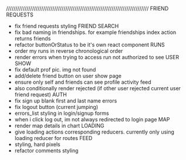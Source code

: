 /////////////////////////////////////////////////////////////////////////////
FRIEND REQUESTS
- fix friend requests styling
FRIEND SEARCH
- fix bad naming in friendships. for example friendships index action returns friends
- refactor buttonOrStatus to be it's own react component
RUNS
- order my runs in reverse chronological order
- render errors when trying to access run not authorized to see
USER SHOW
- fix default prof pic. img not found
- add/delete friend button on user show page
- ensure only self and friends can see profile activity feed
- also conditionally render rejected (if other user rejected current user
  friend request)
AUTH
- fix sign up blank first and last name errors
- fix logout button (current jumping)
- errors_list styling in login/signup forms
- when i click log out, im not always redirected to login page
MAP
- render map details in chart
LOADING
- give loading actions corresponding reducers. currently only using loading reducer for routes
FEED
- styling, hard pixels
- refactor comments styling
